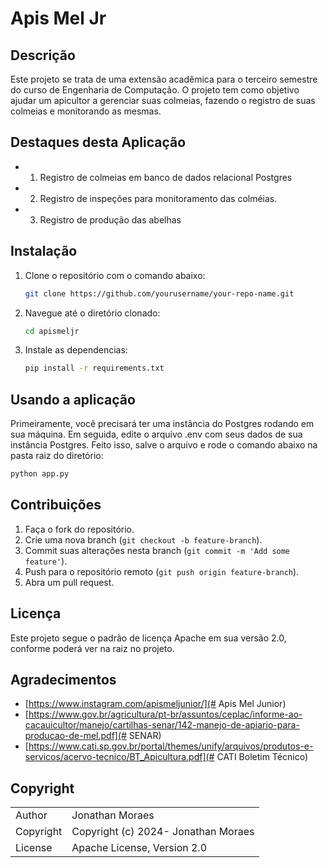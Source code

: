 # Apis Mel Jr

## Descrição

Este projeto se trata de uma extensão acadêmica para o terceiro semestre do curso de Engenharia de Computação. O projeto tem como objetivo ajudar um apicultor a gerenciar suas colmeias, fazendo o registro de suas colmeias e monitorando as mesmas. 

## Destaques desta Aplicação

- 1. Registro de colmeias em banco de dados relacional Postgres
- 2. Registro de inspeções para monitoramento das colméias.
- 3. Registro de produção das abelhas

## Instalação

1. Clone o repositório com o comando abaixo:
    ```bash
    git clone https://github.com/yourusername/your-repo-name.git
    ```
2. Navegue até o diretório clonado:
    ```bash
    cd apismeljr
    ```
3. Instale as dependencias:
    ```bash
    pip install -r requirements.txt
    ```

## Usando a aplicação

Primeiramente, você precisará ter uma instância do Postgres rodando em sua máquina.
Em seguida, edite o arquivo .env com seus dados de sua instância Postgres. Feito isso, salve o arquivo e rode o comando abaixo na pasta raiz do diretório:
```bash
python app.py
```

## Contribuições

1. Faça o fork do repositório.
2. Crie uma nova branch (`git checkout -b feature-branch`).
3. Commit suas alterações nesta branch (`git commit -m 'Add some feature'`).
4. Push para o repositório remoto (`git push origin feature-branch`).
5. Abra um pull request.

## Licença

Este projeto segue o padrão de licença Apache em sua versão 2.0, conforme poderá ver na raiz no projeto.

## Agradecimentos

- [https://www.instagram.com/apismeljunior/](# Apis Mel Junior)
- [https://www.gov.br/agricultura/pt-br/assuntos/ceplac/informe-ao-cacauicultor/manejo/cartilhas-senar/142-manejo-de-apiario-para-producao-de-mel.pdf](# SENAR)
- [https://www.cati.sp.gov.br/portal/themes/unify/arquivos/produtos-e-servicos/acervo-tecnico/BT_Apicultura.pdf](# CATI Boletim Técnico)

## Copyright

<table>
  <tr>
    <td>Author</td><td>Jonathan Moraes<jonathanlbt@gmail.com></td>
  </tr>
  <tr>
    <td>Copyright</td><td>Copyright (c) 2024- Jonathan Moraes</td>
  </tr>
  <tr>
    <td>License</td><td>Apache License, Version 2.0</td>
  </tr>
</table>
